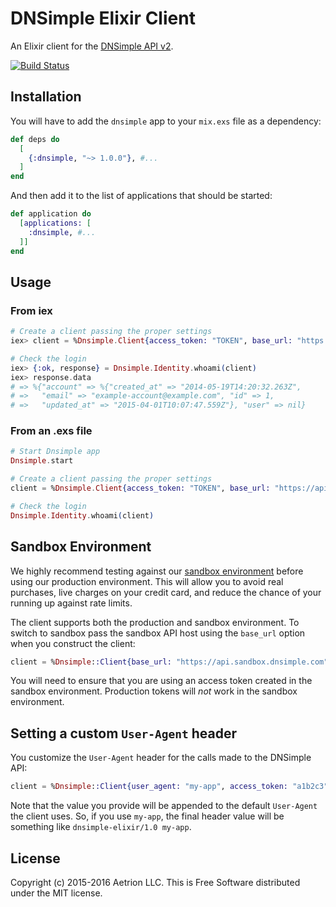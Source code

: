 # DNSimple Elixir Client

An Elixir client for the [DNSimple API v2](https://developer.dnsimple.com/v2/).

[![Build Status](https://travis-ci.org/dnsimple/dnsimple-elixir.svg?branch=master)](https://travis-ci.org/dnsimple/dnsimple-elixir)


## Installation

You will have to add the `dnsimple` app to your `mix.exs` file as a dependency:

```elixir
def deps do
  [
    {:dnsimple, "~> 1.0.0"}, #...
  ]
end
```

And then add it to the list of applications that should be started:

```elixir
def application do
  [applications: [
    :dnsimple, #...
  ]]
end
```


## Usage

### From iex

```elixir
# Create a client passing the proper settings
iex> client = %Dnsimple.Client{access_token: "TOKEN", base_url: "https://api.sandbox.dnsimple.com/"}

# Check the login
iex> {:ok, response} = Dnsimple.Identity.whoami(client)
iex> response.data
# => %{"account" => %{"created_at" => "2014-05-19T14:20:32.263Z",
# =>   "email" => "example-account@example.com", "id" => 1,
# =>   "updated_at" => "2015-04-01T10:07:47.559Z"}, "user" => nil}
```


### From an .exs file

```elixir
# Start Dnsimple app
Dnsimple.start

# Create a client passing the proper settings
client = %Dnsimple.Client{access_token: "TOKEN", base_url: "https://api.sandbox.dnsimple.com/"}

# Check the login
Dnsimple.Identity.whoami(client)
```

## Sandbox Environment

We highly recommend testing against our [sandbox environment](https://developer.dnsimple.com/sandbox/) before using our production environment. This will allow you to avoid real purchases, live charges on your credit card, and reduce the chance of your running up against rate limits.

The client supports both the production and sandbox environment. To switch to sandbox pass the sandbox API host using the `base_url` option when you construct the client:

```elixir
client = %Dnsimple::Client{base_url: "https://api.sandbox.dnsimple.com", access_token: "a1b2c3"}
```

You will need to ensure that you are using an access token created in the sandbox environment. Production tokens will *not* work in the sandbox environment.

## Setting a custom `User-Agent` header

You customize the `User-Agent` header for the calls made to the DNSimple API:

```elixir
client = %Dnsimple::Client{user_agent: "my-app", access_token: "a1b2c3"}
```

Note that the value you provide will be appended to the default `User-Agent` the client uses. So, if you use `my-app`, the final header value will be something like `dnsimple-elixir/1.0 my-app`.

## License

Copyright (c) 2015-2016 Aetrion LLC. This is Free Software distributed under the MIT license.

